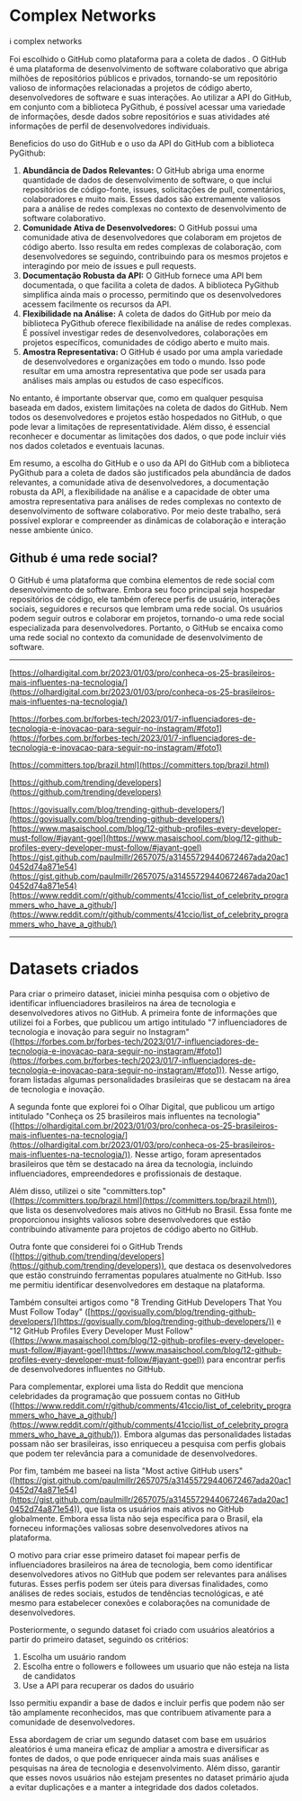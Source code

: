 # Complex Networks
:information_source: complex networks

Foi escolhido o GitHub como plataforma para a coleta de dados . O GitHub é uma plataforma de desenvolvimento de software colaborativo que abriga milhões de repositórios públicos e privados, tornando-se um repositório valioso de informações relacionadas a projetos de código aberto, desenvolvedores de software e suas interações. Ao utilizar a API do GitHub, em conjunto com a biblioteca PyGithub, é possível acessar uma variedade de informações, desde dados sobre repositórios e suas atividades até informações de perfil de desenvolvedores individuais.

Beneficios do uso do GitHub e o uso da API do GitHub com a biblioteca PyGithub:

1. **Abundância de Dados Relevantes:** O GitHub abriga uma enorme quantidade de dados de desenvolvimento de software, o que inclui repositórios de código-fonte, issues, solicitações de pull, comentários, colaboradores e muito mais. Esses dados são extremamente valiosos para a análise de redes complexas no contexto de desenvolvimento de software colaborativo.
2. **Comunidade Ativa de Desenvolvedores:** O GitHub possui uma comunidade ativa de desenvolvedores que colaboram em projetos de código aberto. Isso resulta em redes complexas de colaboração, com desenvolvedores se seguindo, contribuindo para os mesmos projetos e interagindo por meio de issues e pull requests.
3. **Documentação Robusta da API:** O GitHub fornece uma API bem documentada, o que facilita a coleta de dados. A biblioteca PyGithub simplifica ainda mais o processo, permitindo que os desenvolvedores acessem facilmente os recursos da API.
4. **Flexibilidade na Análise:** A coleta de dados do GitHub por meio da biblioteca PyGithub oferece flexibilidade na análise de redes complexas. É possível investigar redes de desenvolvedores, colaborações em projetos específicos, comunidades de código aberto e muito mais.
5. **Amostra Representativa:** O GitHub é usado por uma ampla variedade de desenvolvedores e organizações em todo o mundo. Isso pode resultar em uma amostra representativa que pode ser usada para análises mais amplas ou estudos de caso específicos.

No entanto, é importante observar que, como em qualquer pesquisa baseada em dados, existem limitações na coleta de dados do GitHub. Nem todos os desenvolvedores e projetos estão hospedados no GitHub, o que pode levar a limitações de representatividade. Além disso, é essencial reconhecer e documentar as limitações dos dados, o que pode incluir viés nos dados coletados e eventuais lacunas.

Em resumo, a escolha do GitHub e o uso da API do GitHub com a biblioteca PyGithub para a coleta de dados são justificados pela abundância de dados relevantes, a comunidade ativa de desenvolvedores, a documentação robusta da API, a flexibilidade na análise e a capacidade de obter uma amostra representativa para análises de redes complexas no contexto de desenvolvimento de software colaborativo. Por meio deste trabalho, será possível explorar e compreender as dinâmicas de colaboração e interação nesse ambiente único.

## Github é uma rede social?

O GitHub é uma plataforma que combina elementos de rede social com desenvolvimento de software. Embora seu foco principal seja hospedar repositórios de código, ele também oferece perfis de usuário, interações sociais, seguidores e recursos que lembram uma rede social. Os usuários podem seguir outros e colaborar em projetos, tornando-o uma rede social especializada para desenvolvedores. Portanto, o GitHub se encaixa como uma rede social no contexto da comunidade de desenvolvimento de software.

---

[https://olhardigital.com.br/2023/01/03/pro/conheca-os-25-brasileiros-mais-influentes-na-tecnologia/](https://olhardigital.com.br/2023/01/03/pro/conheca-os-25-brasileiros-mais-influentes-na-tecnologia/)

[https://forbes.com.br/forbes-tech/2023/01/7-influenciadores-de-tecnologia-e-inovacao-para-seguir-no-instagram/#foto1](https://forbes.com.br/forbes-tech/2023/01/7-influenciadores-de-tecnologia-e-inovacao-para-seguir-no-instagram/#foto1)

[https://committers.top/brazil.html](https://committers.top/brazil.html)

[https://github.com/trending/developers](https://github.com/trending/developers)

[https://govisually.com/blog/trending-github-developers/](https://govisually.com/blog/trending-github-developers/)[https://www.masaischool.com/blog/12-github-profiles-every-developer-must-follow/#jayant-goel](https://www.masaischool.com/blog/12-github-profiles-every-developer-must-follow/#jayant-goel)[https://gist.github.com/paulmillr/2657075/a31455729440672467ada20ac10452d74a871e54](https://gist.github.com/paulmillr/2657075/a31455729440672467ada20ac10452d74a871e54)[https://www.reddit.com/r/github/comments/41ccio/list_of_celebrity_programmers_who_have_a_github/](https://www.reddit.com/r/github/comments/41ccio/list_of_celebrity_programmers_who_have_a_github/)

---

# Datasets criados

Para criar o primeiro dataset, iniciei minha pesquisa com o objetivo de identificar influenciadores brasileiros na área de tecnologia e desenvolvedores ativos no GitHub. A primeira fonte de informações que utilizei foi a Forbes, que publicou um artigo intitulado "7 influenciadores de tecnologia e inovação para seguir no Instagram" ([https://forbes.com.br/forbes-tech/2023/01/7-influenciadores-de-tecnologia-e-inovacao-para-seguir-no-instagram/#foto1](https://forbes.com.br/forbes-tech/2023/01/7-influenciadores-de-tecnologia-e-inovacao-para-seguir-no-instagram/#foto1)). Nesse artigo, foram listadas algumas personalidades brasileiras que se destacam na área de tecnologia e inovação.

A segunda fonte que explorei foi o Olhar Digital, que publicou um artigo intitulado "Conheça os 25 brasileiros mais influentes na tecnologia" ([https://olhardigital.com.br/2023/01/03/pro/conheca-os-25-brasileiros-mais-influentes-na-tecnologia/](https://olhardigital.com.br/2023/01/03/pro/conheca-os-25-brasileiros-mais-influentes-na-tecnologia/)). Nesse artigo, foram apresentados brasileiros que têm se destacado na área da tecnologia, incluindo influenciadores, empreendedores e profissionais de destaque.

Além disso, utilizei o site "committers.top" ([https://committers.top/brazil.html](https://committers.top/brazil.html)), que lista os desenvolvedores mais ativos no GitHub no Brasil. Essa fonte me proporcionou insights valiosos sobre desenvolvedores que estão contribuindo ativamente para projetos de código aberto no GitHub.

Outra fonte que considerei foi o GitHub Trends ([https://github.com/trending/developers](https://github.com/trending/developers)), que destaca os desenvolvedores que estão construindo ferramentas populares atualmente no GitHub. Isso me permitiu identificar desenvolvedores em destaque na plataforma.

Também consultei artigos como "8 Trending GitHub Developers That You Must Follow Today" ([https://govisually.com/blog/trending-github-developers/](https://govisually.com/blog/trending-github-developers/)) e "12 GitHub Profiles Every Developer Must Follow" ([https://www.masaischool.com/blog/12-github-profiles-every-developer-must-follow/#jayant-goel](https://www.masaischool.com/blog/12-github-profiles-every-developer-must-follow/#jayant-goel)) para encontrar perfis de desenvolvedores influentes no GitHub.

Para complementar, explorei uma lista do Reddit que menciona celebridades da programação que possuem contas no GitHub ([https://www.reddit.com/r/github/comments/41ccio/list_of_celebrity_programmers_who_have_a_github/](https://www.reddit.com/r/github/comments/41ccio/list_of_celebrity_programmers_who_have_a_github/)). Embora algumas das personalidades listadas possam não ser brasileiras, isso enriqueceu a pesquisa com perfis globais que podem ter relevância para a comunidade de desenvolvedores.

Por fim, também me baseei na lista "Most active GitHub users" ([https://gist.github.com/paulmillr/2657075/a31455729440672467ada20ac10452d74a871e54](https://gist.github.com/paulmillr/2657075/a31455729440672467ada20ac10452d74a871e54)), que lista os usuários mais ativos no GitHub globalmente. Embora essa lista não seja específica para o Brasil, ela forneceu informações valiosas sobre desenvolvedores ativos na plataforma.

O motivo para criar esse primeiro dataset foi mapear perfis de influenciadores brasileiros na área de tecnologia, bem como identificar desenvolvedores ativos no GitHub que podem ser relevantes para análises futuras. Esses perfis podem ser úteis para diversas finalidades, como análises de redes sociais, estudos de tendências tecnológicas, e até mesmo para estabelecer conexões e colaborações na comunidade de desenvolvedores.

Posteriormente, o segundo dataset foi criado com usuários aleatórios a partir do primeiro dataset, seguindo os critérios:

1. Escolha um usuário random
2. Escolha entre o followers e followees um usuario que não esteja na lista de candidatos
3. Use a API para recuperar os dados do usuário

Isso permitiu expandir a base de dados e incluir perfis que podem não ser tão amplamente reconhecidos, mas que contribuem ativamente para a comunidade de desenvolvedores.

Essa abordagem de criar um segundo dataset com base em usuários aleatórios é uma maneira eficaz de ampliar a amostra e diversificar as fontes de dados, o que pode enriquecer ainda mais suas análises e pesquisas na área de tecnologia e desenvolvimento. Além disso, garantir que esses novos usuários não estejam presentes no dataset primário ajuda a evitar duplicações e a manter a integridade dos dados coletados.